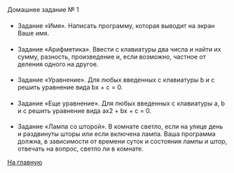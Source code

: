 ##
Домашнее задание № 1

####
- Задание «Имя». Написать программу, которая выводит на экран Ваше имя.

####
- Задание «Арифметика». Ввести с клавиатуры два числа и найти их сумму, разность, произведение и, если
возможно, частное от деления одного на другое.

####
- Задание «Уравнение». Для любых введенных с клавиатуры b и c решить уравнение вида bx + c = 0.

####
- Задание «Еще уравнение». Для любых введенных с клавиатуры a, b и c решить уравнение вида
ax2 + bx + c = 0.

####
- Задание «Лампа со шторой». В комнате светло, если на улице день и раздвинуты шторы или если включена
лампа. Ваша программа должна, в зависимости от времени суток и состояния лампы и штор, отвечать на вопрос, светло
ли в комнате.

[На главную](..Procedural_Programming_HomeWork)
